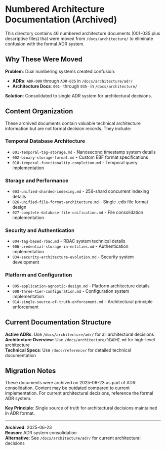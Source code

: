 # Numbered Architecture Documentation (Archived)

This directory contains 46 numbered architecture documents (001-035 plus descriptive files) that were moved from `/docs/architecture/` to eliminate confusion with the formal ADR system.

## Why These Were Moved

**Problem**: Dual numbering systems created confusion:
- **ADRs**: `ADR-000` through `ADR-035` in `/docs/architecture/adr/`
- **Architecture Docs**: `001-` through `035-` in `/docs/architecture/`

**Solution**: Consolidated to single ADR system for architectural decisions.

## Content Organization

These archived documents contain valuable technical architecture information but are not formal decision records. They include:

### Temporal Database Architecture
- `001-temporal-tag-storage.md` - Nanosecond timestamp system details
- `002-binary-storage-format.md` - Custom EBF format specifications
- `010-temporal-functionality-completion.md` - Temporal query implementation

### Storage and Performance
- `003-unified-sharded-indexing.md` - 256-shard concurrent indexing details
- `026-unified-file-format-architecture.md` - Single .edb file format design
- `027-complete-database-file-unification.md` - File consolidation implementation

### Security and Authentication
- `004-tag-based-rbac.md` - RBAC system technical details
- `006-credential-storage-in-entities.md` - Authentication implementation
- `034-security-architecture-evolution.md` - Security system development

### Platform and Configuration
- `005-application-agnostic-design.md` - Platform architecture details
- `008-three-tier-configuration.md` - Configuration system implementation
- `014-single-source-of-truth-enforcement.md` - Architectural principle enforcement

## Current Documentation Structure

**Active ADRs**: Use `/docs/architecture/adr/` for all architectural decisions  
**Architecture Overview**: Use `/docs/architecture/README.md` for high-level architecture  
**Technical Specs**: Use `/docs/reference/` for detailed technical documentation

## Migration Notes

These documents were archived on 2025-06-23 as part of ADR consolidation. Content may be outdated compared to current implementation. For current architectural decisions, reference the formal ADR system.

**Key Principle**: Single source of truth for architectural decisions maintained in ADR format.

---

**Archived**: 2025-06-23  
**Reason**: ADR system consolidation  
**Alternative**: See `/docs/architecture/adr/` for current architectural decisions